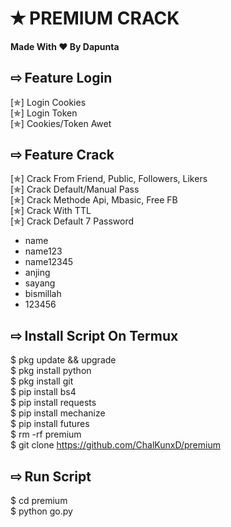 # ✭ PREMIUM CRACK
#### Made With ❤️ By Dapunta
## ⇨  Feature Login
[✯] Login Cookies  
[✯] Login Token  
[✯] Cookies/Token Awet  
## ⇨  Feature Crack
[✯] Crack From Friend, Public, Followers, Likers    
[✯] Crack Default/Manual Pass  
[✯] Crack Methode Api, Mbasic, Free FB  
[✯] Crack With TTL  
[✯] Crack Default 7 Password  
- name  
- name123  
- name12345  
- anjing  
- sayang  
- bismillah
- 123456
## ⇨  Install Script On Termux
$ pkg update && upgrade  
$ pkg install python  
$ pkg install git  
$ pip install bs4  
$ pip install requests  
$ pip install mechanize  
$ pip install futures  
$ rm -rf premium  
$ git clone https://github.com/ChalKunxD/premium  
## ⇨  Run Script
$ cd premium  
$ python go.py  
